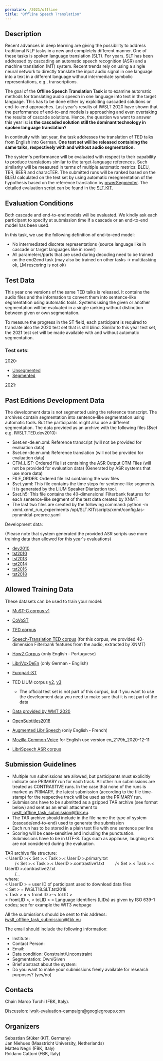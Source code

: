 ```yaml
---
permalink: /2021/offline
title: "Offline Speech Translation"
---
```


## Description


<!-- the task, the languages, and the type of data -->

Recent advances in deep learning are giving the possibility to address traditional NLP tasks in a new and completely different manner. One of these tasks is spoken language translation (SLT). For years, SLT has been addressed by cascading an automatic speech recognition (ASR) and a machine translation (MT) system. Recent trends rely on using a single neural network to directly translate the input audio signal in one language into a text in a different language without intermediate symbolic representations, e.g., transcriptions.  

The goal of the **Offline Speech Translation Task** is to examine automatic methods for translating audio speech in one language into text in the target language. This has to be done either by exploiting cascaded solutions or end-to-end approaches. Last year's results of IWSLT 2020 have shown that the performance of end-to-end models is approaching and even overtaking the results of cascade solutions. Hence, the question we want to answer this year is: **is the cascaded solution still the dominant technology in spoken language translation?**

In continuity with last year, the task addresses the translation of TED talks from English into German. **One test set will be released containing the same talks, respectively with and without audio segmentation.**

The system's performance will be evaluated with respect to their capability to produce translations similar to the target-language references. Such similarity will be measured in terms of multiple automatic metrics: BLEU, TER, BEER and characTER. The submitted runs will be ranked based on the BLEU calculated on the test set by using automatic resegmentation of the hypothesis based on the reference translation by [mwerSegmenter](https://www-i6.informatik.rwth-aachen.de/web/Software/mwerSegmenter.tar.gz). The detailed evaluation script can be found in the [SLT.KIT](https://github.com/isl-mt/SLT.KIT/blob/master/scripts/evaluate/Eval.sh).


## Evaluation Conditions

Both cascade and end-to-end models will be evaluated. We kindly ask each participant to specify at submission time if a cascade or an end-to-end model has been used.

In this task, we use the following definition of end-to-end model:
  * No intermediated discrete representations (source language like in cascade or target languages like in rover)
  * All parameters/parts that are used during decoding need to be trained on the end2end task (may also be trained on other tasks -> multitasking ok, LM rescoring is not ok)


## Test Data

This year one versions of the same TED talks is released. It contains the audio files and the information to convert them into sentence-like segmentation using automatic tools. Systems using the given or another segmentation will be evaluated in a single ranking without distinction between given or own segmentation.

To measure the progress in the ST field, each participant is required to translate also the 2020 test set that is still blind. Similar to this year test set, the 2021 test set will be made available with and without automatic segmentation.

### Test sets:

2020:
  -   [Unsegmented](http://i13pc106.ira.uka.de/~jniehues/IWSLT-SLT/data/eval/en-de/unsegmented/IWSLT-SLT.unsegmented.tst2020.en-de.tgz)
  -   [Segmented](http://i13pc106.ira.uka.de/~jniehues/IWSLT-SLT/data/eval/en-de/segmented/IWSLT-SLT.segmented.tst2020.en-de.tgz)

2021:


## Past Editions Development Data

The development data is not segmented using the reference transcript. The archives contain segmentation into sentence-like segmentation using automatic tools. But the participants might also use a different segmentation. The data provided as an archive with the following files ($set e.g. IWSLT.TED.dev2010):
  * $set.en-de.en.xml: Reference transcript (will not be provided for evaluation data)
  * $set.en-de.en.xml: Reference translation (will not be provided for evaluation data)
  * CTM_LIST: Ordered file list containing the ASR Output CTM Files (will not be provided for evaluation data) (Generated by ASR systems that use more data)
  * FILE_ORDER: Ordered file list containing the wav files
  * $set.yaml: This file contains the time steps for sentence-like segments. It is generated by the LIUM Speaker Diarization tool.
  * $set.h5: This file contains the 40-dimensional Filterbank features for each sentence-like segment of the test data created by XNMT.
  * The last two files are created by the following command:
python -m xnmt.xnmt_run_experiments /opt/SLT.KIT/scripts/xnmt/config.las-pyramidal-preproc.yaml

Development data:

(Please note that system generated the provided ASR scripts use more training data than allowed for this year's evaluations)
  * [dev2010](http://i13pc106.ira.uka.de/~jniehues/IWSLT-SLT/data/eval/en-de/preprocessed/IWSLT-SLT.dev2010.en-de.tgz)
  * [tst2010](http://i13pc106.ira.uka.de/~jniehues/IWSLT-SLT/data/eval/en-de/preprocessed/IWSLT-SLT.tst2010.en-de.tgz)
  * [tst2013](http://i13pc106.ira.uka.de/~jniehues/IWSLT-SLT/data/eval/en-de/preprocessed/IWSLT-SLT.tst2013.en-de.tgz)
  * [tst2014](http://i13pc106.ira.uka.de/~jniehues/IWSLT-SLT/data/eval/en-de/preprocessed/IWSLT-SLT.tst2014.en-de.tgz)
  * [tst2015](http://i13pc106.ira.uka.de/~jniehues/IWSLT-SLT/data/eval/en-de/preprocessed/IWSLT-SLT.tst2015.en-de.tgz)
  * [tst2018](http://i13pc106.ira.uka.de/~jniehues/IWSLT-SLT/data/eval/en-de/IWSLT-SLT.tst2018.en-de.tgz)


## Allowed Training Data

<!-- "NEW" In addition to the resources listed below, this year a new version of the En-De training data is released. It is part of the MuST-C V2 that will be made avaialble in the next months. It includes training, dev, and test (Test Common), in the same strucutre of MuST-C V1. -->

<!-- Differences with MuST-C v1:
  * More talks that result in 20k more audio/text segments;  
  * Improved cleaning strategies able to better discard low-quality triplets (audio, transcript, translation), in particular, when the text is not well-aligned with the audio and the audio is shorter than 50 millisecs;  
  * The TED audio files have been downloaded from a different source than the MuST-C V1 files. This means that the audio can have a different band and bit rate, for this reason, compatibility with the Must-C V1 is not guaranteed.  -->
  
<!-- The dataset is available [here](https://ict.fbk.eu/must-c/). Press the bottom "click here to download the corpus", and select version V2.  -->

<!-- IMPORTANT NOTE: the 2021 test set will be processed using the same pipeline of the MuST-C V2 training data. For this reason, we recommend the use of the new MuST-C training data. -->

These datasets can be used to train your model:
  * [MuST-C corpus v1](https://ict.fbk.eu/must-c/)
  * [CoVoST](https://github.com/facebookresearch/covost)
  * [TED corpus](https://wit3.fbk.eu/mt.php?release=2017-01-trnted)
  * [Speech-Translation TED corpus](http://i13pc106.ira.uka.de/~mmueller/iwslt-corpus.zip) (for this corpus, we provided 40-dimension Filterbank features from the audio, extracted by XNMT)
  * [How2 Corpus](https://github.com/srvk/how2-dataset) (only English - Portuguese) 
  * [LibriVoxDeEn](https://heidata.uni-heidelberg.de/dataset.xhtml?persistentId=doi:10.11588/data/TMEDTX) (only German - English)
  * [Europarl-ST](https://www.mllp.upv.es/europarl-st/)
  * TED LIUM corpus [v2](https://lium.univ-lemans.fr/en/ted-lium2/), [v3](https://lium.univ-lemans.fr/en/ted-lium3/) 
      * The official test set is not part of this corpus, but if you want to use the development data you need to make sure that it is not part of the data
  * [Data provided by WMT 2020](http://www.statmt.org/wmt19/)
  * [OpenSubtitles2018](http://opus.nlpl.eu/OpenSubtitles2018.php)
  * [Augmented LibriSpeech](https://github.com/alicank/Translation-Augmented-LibriSpeech-Corpus) (only English - French)
  * [Mozilla Common Voice](https://voice.mozilla.org/en/datasets) for English use version en_2179h_2020-12-11

  * [LibriSpeech ASR corpus](http://www.openslr.org/12/)


## Submission Guidelines

  * Multiple run submissions are allowed, but participants must explicitly indicate one PRIMARY run for each track. All other run submissions are treated as CONTRASTIVE runs. In the case that none of the runs is marked as PRIMARY, the latest submission (according to the file time-stamp) for the respective track will be used as the PRIMARY run.
  * Submissions have to be submitted as a gzipped TAR archive (see format below) and sent as an email attachment to  <iwslt_offline_task_submission@fbk.eu>.
  * The TAR archive should include in the file name the type of system (cascade/end-to-end) used to generate the submission
  * Each run has to be stored in a plain text file with one sentence per line
  * Scoring will be case-sensitive and including the punctuation. Submissions have to be in UTF-8. Tags such as applause, laughing etc are not considered during the evaluation.

TAR archive file structure:  
< UserID >/< Set >.< Task >.< UserID >.primary.txt  
&emsp;&emsp;  /< Set >.< Task >.< UserID >.contrastive1.txt
&emsp;&emsp;  /< Set >.< Task >.< UserID >.contrastive2.txt  
&emsp;&emsp;  /...  
where:  
< UserID > = user ID of participant used to download data files  
< Set > = IWSLT18.SLT.tst2018  
< Task > =  < fromLID >-< toLID >  
< fromLID >, < toLID > = Language identifiers (LIDs) as given by ISO 639-1 codes; see for example the WIT3 webpage   

All the submissions should be sent to this address: <iwslt_offline_task_submission@fbk.eu>

The email should include the following information:
  * Institute:
  * Contact Person:
  * Email:
  * Data condition: Constraint/Unconstraint 
  * Segmentation: Own/Given
  * Brief abstract about the system:
  * Do you want to make your submissions freely available for research purposes? (yes/no)


## Contacts 

Chair: Marco Turchi (FBK, Italy). 

Discussion: <iwslt-evaluation-campaign@googlegroups.com>


## Organizers

Sebastian Stüker (KIT, Germany)  
Jan Niehues (Maastricht University, Netherlands)  
Matteo Negri (FBK, Italy)  
Roldano Cattoni (FBK, Italy) 







<!-- list of names and affiliations -->


<!-- Markdown notes: comments can be formed as above; bulleted lines start with a - ; if you want to have a line break either put a blank line in between the text or leave two spaces at the end of the line -->
